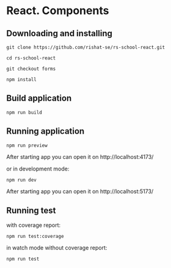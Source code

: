 # React. Components

## Downloading and installing

```
git clone https://github.com/rishat-se/rs-school-react.git
```

```
cd rs-school-react
```

```
git checkout forms
```

```
npm install
```

## Build application

```
npm run build
```

## Running application

```
npm run preview
```

After starting app you can open it on http://localhost:4173/

or in development mode:

```
npm run dev
```

After starting app you can open it on http://localhost:5173/

## Running test

with coverage report:

```
npm run test:coverage
```

in watch mode without coverage report:

```
npm run test
```
